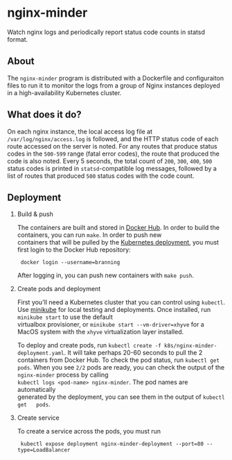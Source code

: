 # nginx-minder
Watch nginx logs and periodically report status code counts in statsd format.

## About

The `nginx-minder` program is distributed with a Dockerfile and configuraiton
files to run it to monitor the logs from a group of Nginx instances deployed in
a high-availability Kubernetes cluster.

## What does it do?

On each nginx instance, the local access log file at `/var/log/nginx/access.log`
is followed, and the HTTP status code of each route accessed on the server is
noted. For any routes that produce status codes in the `500-599` range
(fatal error codes), the route that produced the code is also noted. Every 5
seconds, the total count of `200`, `300`, `400`, `500` status codes is printed
in `statsd`-compatible log messages, followed by a list of routes that produced
`500` status codes with the code count.

## Deployment

1. Build & push                                                                      
                                                                                     
    The containers are built and stored in [Docker Hub](http://hub.docker.com/branning/nginx-minder).
    In order to build the containers, you can run `make`. In order to push new       
    containers that will be pulled by the [Kubernetes deployment](k8s/nginx-minder-deployment.yaml),
    you must first login to the Docker Hub repository:                               
                                                                                     
        docker login --username=branning                                             
                                                                                     
    After logging in, you can push new containers with `make push`.                  
                                                                                     
2. Create pods and deployment                                                        
                                                                                     
    First you'll need a Kubernetes cluster that you can control using `kubectl`. 
    Use [minikube](https://github.com/kubernetes/minikube) for local testing and 
    deployments. Once installed, run `minikube start` to use the default             
    virtualbox provisioner, or  `minikube start --vm-driver=xhyve` for a             
    MacOS system with the `xhyve` virtualization layer installed.                    
                                                                                     
    To deploy and create pods, run `kubectl create -f k8s/nginx-minder-deployment.yaml`.
    It will take perhaps 20-60 seconds to pull the 2 containers from Docker Hub. 
    To check the pod status, run `kubectl get pods`. When you see `2/2` pods are 
    ready, you can check the output of the `nginx-minder` process by calling         
    `kubectl logs <pod-name> nginx-minder`. The pod names are automatically          
    generated by the deployment, you can see them in the output of `kubectl get  
    pods`.       

3. Create service

    To create a service across the pods, you must run

        kubectl expose deployment nginx-minder-deployment --port=80 --type=LoadBalancer

